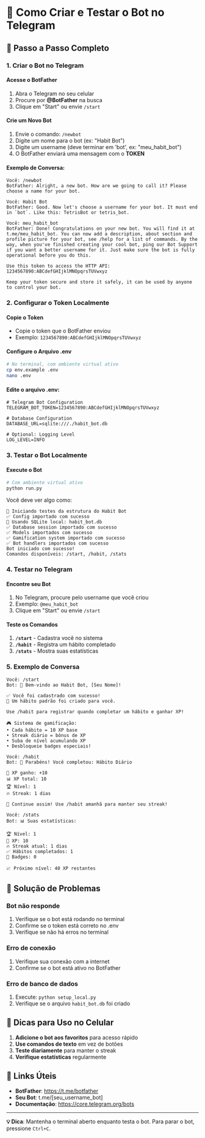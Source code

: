 # 🤖 Como Criar e Testar o Bot no Telegram

## 📱 Passo a Passo Completo

### 1. Criar o Bot no Telegram

#### Acesse o BotFather
1. Abra o Telegram no seu celular
2. Procure por **@BotFather** na busca
3. Clique em "Start" ou envie `/start`

#### Crie um Novo Bot
1. Envie o comando: `/newbot`
2. Digite um nome para o bot (ex: "Habit Bot")
3. Digite um username (deve terminar em 'bot', ex: "meu_habit_bot")
4. O BotFather enviará uma mensagem com o **TOKEN**

#### Exemplo de Conversa:
```
Você: /newbot
BotFather: Alright, a new bot. How are we going to call it? Please choose a name for your bot.

Você: Habit Bot
BotFather: Good. Now let's choose a username for your bot. It must end in `bot`. Like this: TetrisBot or tetris_bot.

Você: meu_habit_bot
BotFather: Done! Congratulations on your new bot. You will find it at t.me/meu_habit_bot. You can now add a description, about section and profile picture for your bot, see /help for a list of commands. By the way, when you've finished creating your cool bot, ping our Bot Support if you want a better username for it. Just make sure the bot is fully operational before you do this.

Use this token to access the HTTP API:
1234567890:ABCdefGHIjklMNOpqrsTUVwxyz

Keep your token secure and store it safely, it can be used by anyone to control your bot.
```

### 2. Configurar o Token Localmente

#### Copie o Token
- Copie o token que o BotFather enviou
- Exemplo: `1234567890:ABCdefGHIjklMNOpqrsTUVwxyz`

#### Configure o Arquivo .env
```bash
# No terminal, com ambiente virtual ativo
cp env.example .env
nano .env
```

#### Edite o arquivo .env:
```env
# Telegram Bot Configuration
TELEGRAM_BOT_TOKEN=1234567890:ABCdefGHIjklMNOpqrsTUVwxyz

# Database Configuration
DATABASE_URL=sqlite:///./habit_bot.db

# Optional: Logging Level
LOG_LEVEL=INFO
```

### 3. Testar o Bot Localmente

#### Execute o Bot
```bash
# Com ambiente virtual ativo
python run.py
```

Você deve ver algo como:
```
🚀 Iniciando testes da estrutura do Habit Bot
✅ Config importado com sucesso
📁 Usando SQLite local: habit_bot.db
✅ Database session importado com sucesso
✅ Models importados com sucesso
✅ Gamification system importado com sucesso
✅ Bot handlers importados com sucesso
Bot iniciado com sucesso!
Comandos disponíveis: /start, /habit, /stats
```

### 4. Testar no Telegram

#### Encontre seu Bot
1. No Telegram, procure pelo username que você criou
2. Exemplo: `@meu_habit_bot`
3. Clique em "Start" ou envie `/start`

#### Teste os Comandos
1. **`/start`** - Cadastra você no sistema
2. **`/habit`** - Registra um hábito completado
3. **`/stats`** - Mostra suas estatísticas

### 5. Exemplo de Conversa

```
Você: /start
Bot: 🎉 Bem-vindo ao Habit Bot, [Seu Nome]!

✅ Você foi cadastrado com sucesso!
📝 Um hábito padrão foi criado para você.

Use /habit para registrar quando completar um hábito e ganhar XP!

🎮 Sistema de gamificação:
• Cada hábito = 10 XP base
• Streak diário = bônus de XP
• Suba de nível acumulando XP
• Desbloqueie badges especiais!

Você: /habit
Bot: 🎉 Parabéns! Você completou: Hábito Diário

💎 XP ganho: +10
📊 XP total: 10
🏆 Nível: 1
🔥 Streak: 1 dias

💪 Continue assim! Use /habit amanhã para manter seu streak!

Você: /stats
Bot: 📊 Suas estatísticas:

🏆 Nível: 1
💎 XP: 10
🔥 Streak atual: 1 dias
✅ Hábitos completados: 1
🏅 Badges: 0

📈 Próximo nível: 40 XP restantes
```

## 🔧 Solução de Problemas

### Bot não responde
1. Verifique se o bot está rodando no terminal
2. Confirme se o token está correto no .env
3. Verifique se não há erros no terminal

### Erro de conexão
1. Verifique sua conexão com a internet
2. Confirme se o bot está ativo no BotFather

### Erro de banco de dados
1. Execute: `python setup_local.py`
2. Verifique se o arquivo `habit_bot.db` foi criado

## 📱 Dicas para Uso no Celular

1. **Adicione o bot aos favoritos** para acesso rápido
2. **Use comandos de texto** em vez de botões
3. **Teste diariamente** para manter o streak
4. **Verifique estatísticas** regularmente

## 🔗 Links Úteis

- **BotFather**: https://t.me/botfather
- **Seu Bot**: t.me/[seu_username_bot]
- **Documentação**: https://core.telegram.org/bots

---

**💡 Dica**: Mantenha o terminal aberto enquanto testa o bot. Para parar o bot, pressione `Ctrl+C`. 